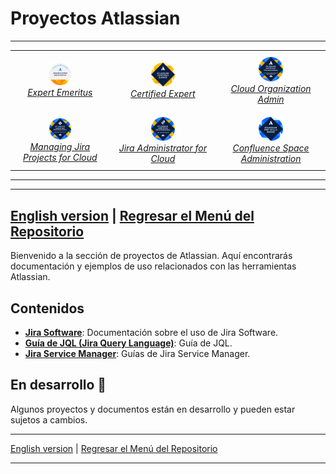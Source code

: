 # Proyectos Atlassian
---
<div style="text-align: center;">
  <table style="margin: auto; border-collapse: collapse;">
    <tr>
      <td style="padding: 10px; text-align: center;">
        <a href="https://cp.certmetrics.com/atlassian/en/public/badge/c?id=AT00235075&ccat=62&date=2024-2-8" target="_blank">
          <img src="./Container/bdg_ace_emeritus.png" alt="ACE-Emeritus" width="25%">
        </a>
        <br>
        <a href="https://cp.certmetrics.com/atlassian/en/public/badge/c?id=AT00235075&ccat=62&date=2024-2-8" target="_blank"><em>Expert Emeritus</em></a>
      </td>
      <td style="padding: 10px; text-align: center;">
        <a href="https://cp.certmetrics.com/atlassian/en/public/badge/r?id=262966&date=2024-1-30" target="_blank">
          <img src="./Container/bdg_ace.png" alt="ACE" width="25%">
        </a>
        <br>
        <a href="https://cp.certmetrics.com/atlassian/en/public/badge/r?id=262966&date=2024-1-30" target="_blank"><em>Certified Expert</em></a>
      </td>
      <td style="padding: 10px; text-align: center;">
        <a href="https://cp.certmetrics.com/atlassian/en/public/badge/c?id=557058:708d623c-a4cf-448f-900b-27999a96abda&ccat=52&date=2023-11-13" target="_blank">
          <img src="./Container/bdg_acp-520.png" alt="Cloud-Organization-Admin" width="25%">
        </a>
        <br>
        <a href="https://cp.certmetrics.com/atlassian/en/public/badge/c?id=557058:708d623c-a4cf-448f-900b-27999a96abda&ccat=52&date=2023-11-13" target="_blank"><em>Cloud Organization Admin</em></a>
      </td>
    </tr>
    <tr>
      <td style="padding: 10px; text-align: center;">
        <a href="https://cp.certmetrics.com/atlassian/en/public/badge/c?id=557058:708d623c-a4cf-448f-900b-27999a96abda&ccat=30&date=2023-12-12" target="_blank">
          <img src="./Container/bdg_acp-620.png" alt="MJP-For-Cloud" width="25%">
        </a>
        <br>
        <a href="https://cp.certmetrics.com/atlassian/en/public/badge/c?id=557058:708d623c-a4cf-448f-900b-27999a96abda&ccat=30&date=2023-12-12" target="_blank"><em>Managing Jira Projects for Cloud</em></a>
      </td>
      <td style="padding: 10px; text-align: center;">
        <a href="https://cp.certmetrics.com/atlassian/en/public/badge/c?id=557058:708d623c-a4cf-448f-900b-27999a96abda&ccat=26&date=2024-1-24" target="_blank">
          <img src="./Container/bdg_acp-120.png" alt="Jira-Administrator-for-Cloud" width="25%">
        </a>
        <br>
        <a href="https://cp.certmetrics.com/atlassian/en/public/badge/c?id=557058:708d623c-a4cf-448f-900b-27999a96abda&ccat=26&date=2024-1-24" target="_blank"><em>Jira Administrator for Cloud</em></a>
      </td>
      <td style="padding: 10px; text-align: center;">
        <a href="https://cp.certmetrics.com/atlassian/en/public/badge/c?id=557058:708d623c-a4cf-448f-900b-27999a96abda&ccat=35&date=2024-1-30" target="_blank">
          <img src="./Container/bdg_apb-220.png" alt="Confluence-Space-Administration" width="25%">
        </a>
        <br>
        <a href="https://cp.certmetrics.com/atlassian/en/public/badge/c?id=557058:708d623c-a4cf-448f-900b-27999a96abda&ccat=35&date=2024-1-30" target="_blank"><em>Confluence Space Administration</em></a>
      </td>
    </tr>
  </table>
</div>

---

---
[English version](./) | [Regresar el Menú del Repositorio](../README.md)
---

Bienvenido a la sección de proyectos de Atlassian. Aquí encontrarás documentación y ejemplos de uso relacionados con las herramientas Atlassian.

## Contenidos

- **[Jira Software](./Jira%20Software/Anonymous%20Networking%20Inc/)**: Documentación sobre el uso de Jira Software.
- **[Guía de JQL (Jira Query Language)](./Jira%20Software/JQL/guia_jql.md)**: Guía de JQL.
- **[Jira Service Manager](./Jira%20Service%20Manager/)**: Guías de Jira Service Manager.

## En desarrollo 🚧

Algunos proyectos y documentos están en desarrollo y pueden estar sujetos a cambios.

---

[English version](README-es.md) | [Regresar el Menú del Repositorio](../README.md)

---
